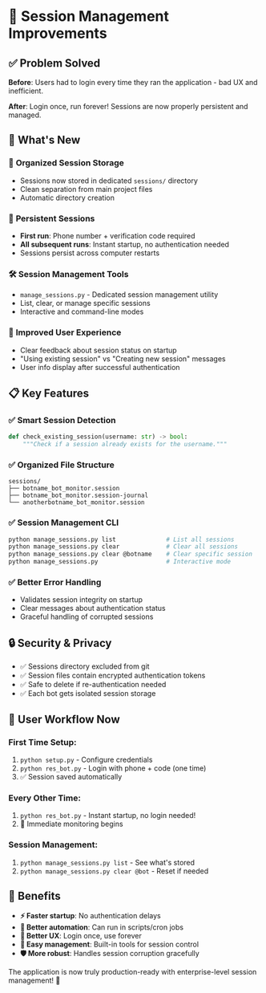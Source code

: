 # 🔄 Session Management Improvements

## ✅ **Problem Solved**

**Before**: Users had to login every time they ran the application - bad UX and inefficient.

**After**: Login once, run forever! Sessions are now properly persistent and managed.

## 🚀 **What's New**

### 📁 **Organized Session Storage**

- Sessions now stored in dedicated `sessions/` directory
- Clean separation from main project files
- Automatic directory creation

### 🔄 **Persistent Sessions**

- **First run**: Phone number + verification code required
- **All subsequent runs**: Instant startup, no authentication needed
- Sessions persist across computer restarts

### 🛠️ **Session Management Tools**

- `manage_sessions.py` - Dedicated session management utility
- List, clear, or manage specific sessions
- Interactive and command-line modes

### 🔧 **Improved User Experience**

- Clear feedback about session status on startup
- "Using existing session" vs "Creating new session" messages
- User info display after successful authentication

## 📋 **Key Features**

### ✅ **Smart Session Detection**

```python
def check_existing_session(username: str) -> bool:
    """Check if a session already exists for the username."""
```

### ✅ **Organized File Structure**

```
sessions/
├── botname_bot_monitor.session
├── botname_bot_monitor.session-journal
└── anotherbotname_bot_monitor.session
```

### ✅ **Session Management CLI**

```bash
python manage_sessions.py list              # List all sessions
python manage_sessions.py clear             # Clear all sessions
python manage_sessions.py clear @botname    # Clear specific session
python manage_sessions.py                   # Interactive mode
```

### ✅ **Better Error Handling**

- Validates session integrity on startup
- Clear messages about authentication status
- Graceful handling of corrupted sessions

## 🔒 **Security & Privacy**

- ✅ Sessions directory excluded from git
- ✅ Session files contain encrypted authentication tokens
- ✅ Safe to delete if re-authentication needed
- ✅ Each bot gets isolated session storage

## 🎯 **User Workflow Now**

### First Time Setup:

1. `python setup.py` - Configure credentials
2. `python res_bot.py` - Login with phone + code (one time)
3. ✅ Session saved automatically

### Every Other Time:

1. `python res_bot.py` - Instant startup, no login needed!
2. 🚀 Immediate monitoring begins

### Session Management:

1. `python manage_sessions.py list` - See what's stored
2. `python manage_sessions.py clear @bot` - Reset if needed

## 🎉 **Benefits**

- **⚡ Faster startup**: No authentication delays
- **🤖 Better automation**: Can run in scripts/cron jobs
- **👤 Better UX**: Login once, use forever
- **🔧 Easy management**: Built-in tools for session control
- **🛡️ More robust**: Handles session corruption gracefully

The application is now truly production-ready with enterprise-level session management! 🚀
